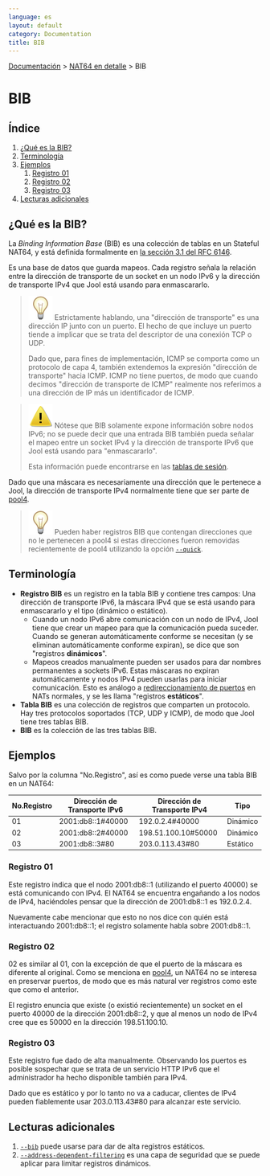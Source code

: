 ```yaml
---
language: es
layout: default
category: Documentation
title: BIB
---
```


[Documentación](documentation.html) > [NAT64 en detalle](documentation.html#nat64-en-detalle) > BIB

# BIB

## Índice

1. [¿Qué es la BIB?](#qu-es-la-bib)
2. [Terminología](#terminologa)
4. [Ejemplos](#ejemplos)
	1. [Registro 01](#registro-01)
	2. [Registro 02](#registro-02)
	3. [Registro 03](#registro-03)
5. [Lecturas adicionales](#lecturas-adicionales)

## ¿Qué es la BIB?

La _Binding Information Base_ (BIB) es una colección de tablas en un Stateful NAT64, y está definida formalmente en [la sección 3.1 del RFC 6146](http://tools.ietf.org/html/rfc6146#section-3.1).

Es una base de datos que guarda mapeos. Cada registro señala la relación entre la dirección de transporte de un socket en un nodo IPv6 y la dirección de transporte IPv4 que Jool está usando para enmascararlo.

> ![Nota](../images/bulb.svg) Estrictamente hablando, una "dirección de transporte" es una dirección IP junto con un puerto. El hecho de que incluye un puerto tiende a implicar que se trata del descriptor de una conexión TCP o UDP.
> 
> Dado que, para fines de implementación, ICMP se comporta como un protocolo de capa 4, también extendemos la expresión "dirección de transporte" hacia ICMP. ICMP no tiene puertos, de modo que cuando decimos "dirección de transporte de ICMP" realmente nos referimos a una dirección de IP más un identificador de ICMP.

> ![Advertencia](../images/warning.svg) Nótese que BIB solamente expone información sobre nodos IPv6; no se puede decir que una entrada BIB también pueda señalar el mapeo entre un socket IPv4 y la dirección de transporte IPv6 que Jool está usando para "enmascararlo".
> 
> Esta información puede encontrarse en las [tablas de sesión](usr-flags-session.html).

Dado que una máscara es necesariamente una dirección que le pertenece a Jool, la dirección de transporte IPv4 normalmente tiene que ser parte de [pool4](pool4.html).

> ![Nota](../images/bulb.svg) Pueden haber registros BIB que contengan direcciones que no le pertenecen a pool4 si estas direcciones fueron removidas recientemente de pool4 utilizando la opción [`--quick`](usr-flags-quick.html).

## Terminología

* **Registro BIB** es un registro en la tabla BIB y contiene tres campos: Una dirección de transporte IPv6, la máscara IPv4 que se está usando para enmascararlo y el tipo (dinámico o estático).
	- Cuando un nodo IPv6 abre comunicación con un nodo de IPv4, Jool tiene que crear un mapeo para que la comunicación pueda suceder. Cuando se generan automáticamente conforme se necesitan (y se eliminan automáticamente conforme expiran), se dice que son "registros **dinámicos**".
	- Mapeos creados manualmente pueden ser usados para dar nombres permanentes a sockets IPv6. Estas máscaras no expiran automáticamente y nodos IPv4 pueden usarlas para iniciar comunicación. Esto es análogo a [redireccionamiento de puertos](https://es.wikipedia.org/wiki/Redirecci%C3%B3n_de_puertos) en NATs normales, y se les llama "registros **estáticos**".
* **Tabla BIB** es una colección de registros que comparten un protocolo. Hay tres protocolos soportados (TCP, UDP y ICMP), de modo que Jool tiene tres tablas BIB.
* **BIB** es la colección de las tres tablas BIB.

## Ejemplos

Salvo por la columna "No.Registro", así es como puede verse una tabla BIB en un NAT64:

| No.Registro | Dirección de Transporte IPv6 | Dirección de Transporte IPv4 | Tipo     |
|-------------|------------------------------|------------------------------|----------|
|     01      | 2001:db8::1#40000            | 192.0.2.4#40000              | Dinámico |
|     02      | 2001:db8::2#40000            | 198.51.100.10#50000          | Dinámico |
|     03      | 2001:db8::3#80               | 203.0.113.43#80              | Estático |


### Registro 01

Este registro indica que el nodo 2001:db8::1 (utilizando el puerto 40000) se está comunicando con IPv4. El NAT64 se encuentra engañando a los nodos de IPv4, haciéndoles pensar que la dirección de 2001:db8::1 es 192.0.2.4.

Nuevamente cabe mencionar que esto no nos dice con quién está interactuando 2001:db8::1; el registro solamente habla sobre 2001:db8::1.

### Registro 02

02 es similar al 01, con la excepción de que el puerto de la máscara es diferente al original. Como se menciona en [pool4](pool4.html), un NAT64 no se interesa en preservar puertos, de modo que es más natural ver registros como este que como el anterior.

El registro enuncia que existe (o existió recientemente) un socket en el puerto 40000 de la dirección 2001:db8::2, y que al menos un nodo de IPv4 cree que es 50000 en la dirección 198.51.100.10.

### Registro 03

Este registro fue dado de alta manualmente. Observando los puertos es posible sospechar que se trata de un servicio HTTP IPv6 que el administrador ha hecho disponible también para IPv4.

Dado que es estático y por lo tanto no va a caducar, clientes de IPv4 pueden fiablemente usar 203.0.113.43#80 para alcanzar este servicio.

## Lecturas adicionales

1. [`--bib`](usr-flags-bib.html) puede usarse para dar de alta registros estáticos.
2. [`--address-dependent-filtering`](usr-flags-global.html#address-dependent-filtering) es una capa de seguridad que se puede aplicar para limitar registros dinámicos.

